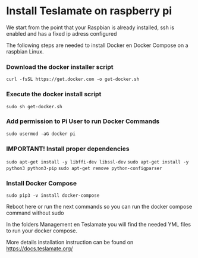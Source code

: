 # Install Teslamate on raspberry pi

We start from the point that your Raspbian is already installed, ssh is enabled and has a fixed ip adress configured

The following steps are needed to install Docker en Docker Compose on a raspbian Linux.

### Download the docker installer script

`curl -fsSL https://get.docker.com -o get-docker.sh`

### Execute the docker install script

`sudo sh get-docker.sh`

### Add permission to Pi User to run Docker Commands

`sudo usermod -aG docker pi`

### IMPORTANT! Install proper dependencies

`sudo apt-get install -y libffi-dev libssl-dev`
`sudo apt-get install -y python3 python3-pip`
`sudo apt-get remove python-configparser`

### Install Docker Compose

`sudo pip3 -v install docker-compose`

Reboot here or run the next commands so you can run the docker compose command without sudo

In the folders Management en Teslamate you will find the needed YML files to run your docker compose.

More details installation instruction can be found on https://docs.teslamate.org/
